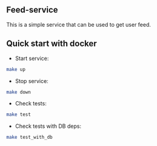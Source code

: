 ## Feed-service

This is a simple service that can be used to get user feed.

## Quick start with docker
* Start service:
```sh
make up
```

* Stop service:
```sh
make down
```

* Check tests:
```sh
make test
```

* Check tests with DB deps:
```sh
make test_with_db
```

